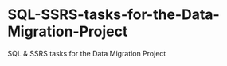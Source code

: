 # SQL-SSRS-tasks-for-the-Data-Migration-Project
SQL &amp; SSRS tasks for the Data Migration Project
